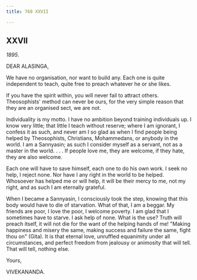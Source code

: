 ```yaml
---
title: 768 XXVII

---
```

  

  


## XXVII

*1895*.

DEAR ALASINGA,

We have no organisation, nor want to build any. Each one is quite
independent to teach, quite free to preach whatever he or she likes.

If you have the spirit within, you will never fail to attract others.
Theosophists' method can never be ours, for the very simple reason that
they are an organised sect, we are not.

Individuality is my motto. I have no ambition beyond training
individuals up. I know very little; that little I teach without reserve;
where I am ignorant, I confess it as such, and never am I so glad as
when I find people being helped by Theosophists, Christians,
Mohammedans, or anybody in the world. I am a Sannyasin; as such I
consider myself as a servant, not as a master in the world. . . . If
people love me, they are welcome, if they hate, they are also welcome.

Each one will have to save himself, each one to do his own work. I seek
no help, I reject none. Nor have I any right in the world to be helped.
Whosoever has helped me or will help, it will be their mercy to me, not
my right, and as such I am eternally grateful.

When I became a Sannyasin, I consciously took the step, knowing that
this body would have to die of starvation. What of that, I am a beggar.
My friends are poor, I love the poor, I welcome poverty. I am glad that
I sometimes have to starve. I ask help of none. What is the use? Truth
will preach itself, it will not die for the want of the helping hands of
me! "Making happiness and misery the same, making success and failure
the same, fight thou on" (Gita). It is that eternal love, unruffled
equanimity under all circumstances, and perfect freedom from jealousy or
animosity that will tell. That will tell, nothing else. 

Yours,

VIVEKANANDA.